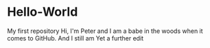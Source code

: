# Hello-World
My first repository
Hi, I'm Peter and I am a babe in the woods when it comes to GitHub.
And I still am
Yet a further edit
